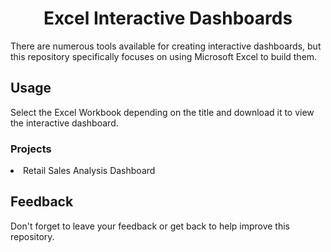 <h1 align="center">Excel Interactive Dashboards</h1>

There are numerous tools available for creating interactive dashboards, but this repository specifically focuses on using Microsoft Excel to build them.

<h2>Usage</h2>

Select the Excel Workbook depending on the title and download it to view the interactive dashboard.

<h3>Projects</h3>

<li>Retail Sales Analysis Dashboard</li>

<h2>Feedback</h2>

Don't forget to leave your feedback or get back to help improve this repository.
